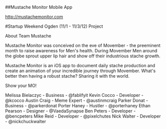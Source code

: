 ##Mustache Monitor Mobile App

http://mustachemonitor.com

#Startup Weekend Ogden (11/1 - 11/3/12) Project

About Team Mustache

Mustache Monitor was conceived on the eve of Movember - the preeminent month to raise awareness for Men's health. During Movember Men around the globe sprout upper lip hair and show off their industrious stache growth.

Mustache Monitor is an iOS app to document daily stache production and create an animation of your incredible journey through Movember. What's better then having a robust stache? Sharing it with the world.

Show your MO!

Melissa Bielaczyc - Business - @fablifyit
Kevin Cocco - Developer - @kcocco
Austin Craig - Meme Expert - @austinmcraig
Parker Donat - Business - @parkerdonat
Porter Haney - Hustler - @porterhaney
Ethan Pearson - Designer - @VaedaSynapse
Ben Peters - Developer - @bencpeters
Mike Reid - Developer - @pixelchutes
Nick Walter - Developer - @nickchuckwalter
